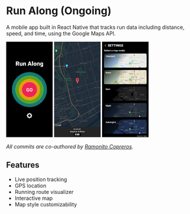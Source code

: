 # Run Along (Ongoing)

A mobile app built in React Native that tracks run data including distance, speed, and time, using the Google Maps API. 

<div display="flex">
  <img src="https://github.com/Farhan-Nazeer/RunAlong/blob/main/assets/home.png" alt="Home Page" height="25%" width="25%">
  <img src="https://github.com/Farhan-Nazeer/RunAlong/blob/main/assets/map_interface.png" alt="Map Interface" height="25%" width="25%">
  <img src="https://github.com/Farhan-Nazeer/RunAlong/blob/main/assets/settings.png" alt="Settings Page" height="25%" width="25%">
</div>

*All commits are co-authored by [Ramonito Copreros](https://github.com/RCopJr "Ramonito Copreros").* 
## Features
* Live position tracking
* GPS location
* Running route visualizer
* Interactive map
* Map style customizability 
